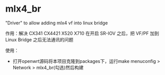 # mlx4_br
"Driver" to allow adding mlx4 vf into linux bridge

作用：解决 CX341 CX4421 X520 X710 在开启 SR-IOV 之后，把 VF/PF 加到 Linux Bridge 之后无法通讯的问题

使用：
- 打开openwrt源码将本项目克隆到packages下，运行make menuconfig > Network > mlx4_br(勾选)然后构建

